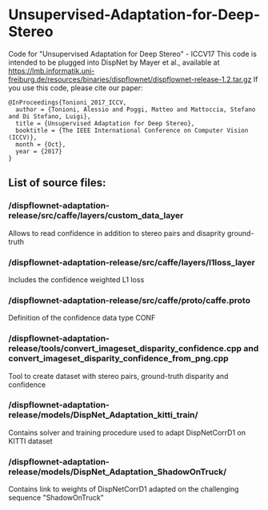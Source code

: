 # Unsupervised-Adaptation-for-Deep-Stereo
Code for "Unsupervised Adaptation for Deep Stereo" - ICCV17
This code is intended to be plugged into DispNet by Mayer et al., available at https://lmb.informatik.uni-freiburg.de/resources/binaries/dispflownet/dispflownet-release-1.2.tar.gz 
If you use this code, please cite our paper: 


	@InProceedings{Tonioni_2017_ICCV,
	  author = {Tonioni, Alessio and Poggi, Matteo and Mattoccia, Stefano and Di Stefano, Luigi},
	  title = {Unsupervised Adaptation for Deep Stereo},
	  booktitle = {The IEEE International Conference on Computer Vision (ICCV)},
	  month = {Oct},
	  year = {2017}
	}

## List of source files:

### /dispflownet-adaptation-release/src/caffe/layers/custom_data_layer
Allows to read confidence in addition to stereo pairs and disaprity ground-truth

### /dispflownet-adaptation-release/src/caffe/layers/l1loss_layer
Includes the confidence weighted L1 loss

### /dispflownet-adaptation-release/src/caffe/proto/caffe.proto
Definition of the confidence data type CONF

### /dispflownet-adaptation-release/tools/convert_imageset_disparity_confidence.cpp and convert_imageset_disparity_confidence_from_png.cpp
Tool to create dataset with stereo pairs, ground-truth disparity and confidence

### /dispflownet-adaptation-release/models/DispNet_Adaptation_kitti_train/
Contains solver and training procedure used to adapt DispNetCorrD1 on KITTI dataset

### /dispflownet-adaptation-release/models/DispNet_Adaptation_ShadowOnTruck/
Contains link to weights of DispNetCorrD1 adapted on the challenging sequence "ShadowOnTruck"
